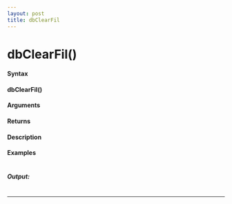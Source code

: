 ```yaml
---
layout: post
title: dbClearFil
---
```


# dbClearFil()


#### Syntax

#### dbClearFil()

#### Arguments

#### Returns

#### Description

#### Examples

```

```

##### Output:

```

```

---